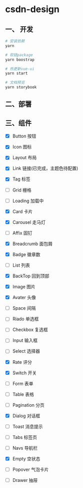 # csdn-design

## 一、 开发
```bash
# 安装依赖
yarn

# 软链package
yarn boostrap

# 热更新vue-ui
yarn start

# 文档预览
yarn storybook
```
## 二、部署

## 三、组件

- [x] Button 按钮
- [x] Icon 图标
- [x] Layout 布局
- [x] Link 链接(已完成，主题色待配置)
- [x] Tag 标签
- [ ] Grid 栅格
- [ ] Loading 加载中
- [x] Card 卡片
- [x] Carousel 走马灯
- [ ] Affix 固钉
- [x] Breadcrumb 面包屑
- [x] Badge 徽章数
- [ ] List 列表
- [x] BackTop 回到顶部 
- [x] Image 图片
- [x] Avater 头像
- [ ] Space 间隔

- [ ] Riado 单选框
- [ ] Checkbox 复选框
- [ ] Input 输入框
- [ ] Select 选择器
- [x] Rate 评分
- [x] Switch 开关
- [ ] Form 表单

- [ ] Table 表格
- [ ] Pagination 分页
- [x] Dialog 对话框
- [ ] Toast 消息提示
- [ ] Tabs 标签页
- [ ] Navs 导航栏
- [x] Empty 空状态
- [ ] Popover 气泡卡片
- [ ] Drawer 抽屉